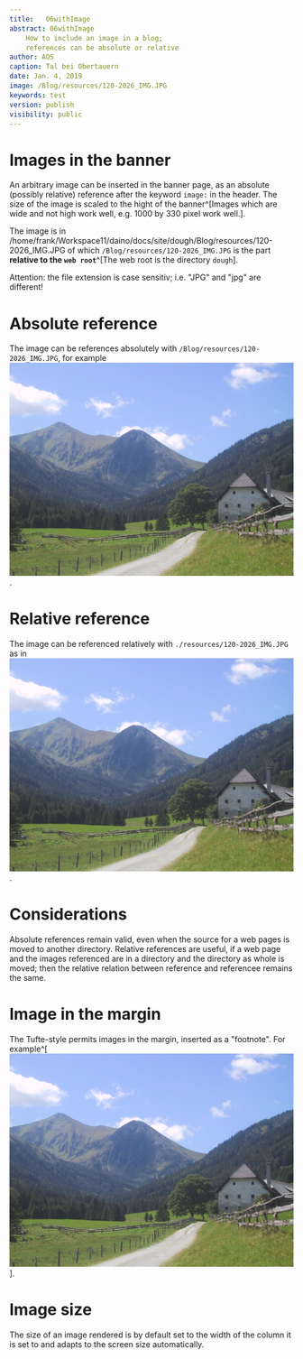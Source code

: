 ```yaml
---
title:   06withImage  
abstract: 06withImage   
    How to include an image in a blog; 
    references can be absolute or relative
author: AOS
caption: Tal bei Obertauern
date: Jan. 4, 2019
image: /Blog/resources/120-2026_IMG.JPG
keywords: test
version: publish
visibility: public
---
```


# Images in the banner

An arbitrary image can be inserted in the banner page, as an absolute (possibly relative) reference after the keyword `image:` in the header. The size of the image is scaled to the hight of the banner^[Images which are wide and not high work well, e.g. 1000 by 330 pixel work well.].


The image is in /home/frank/Workspace11/daino/docs/site/dough/Blog/resources/120-2026_IMG.JPG of which `/Blog/resources/120-2026_IMG.JPG` is the part **relative to the `web root`**^[The web root is the directory `dough`]. 

Attention: the file extension is case sensitiv; i.e. "JPG" and "jpg" are different!

# Absolute reference

The image can be references absolutely with `/Blog/resources/120-2026_IMG.JPG`, for example ![example absolute reference](/Blog/resources/120-2026_IMG.JPG).

<!-- versuch 2: ![example absolute reference ohne lead](Blog/resources/120-2026_IMG.JPG). -->

<!-- todo everywhere the same style for absolute refs -->

# Relative reference

The image can be referenced relatively with `./resources/120-2026_IMG.JPG` as in ![relative reference](./resources/120-2026_IMG.JPG).

# Considerations

Absolute references remain valid, even when the source for a web pages is moved to another directory. Relative references are useful, if a web page and the images referenced are in a directory and the directory as whole is moved; then the relative relation between reference and referencee remains the same. 

# Image in the margin

The Tufte-style permits images in the margin, inserted as a "footnote". For example^[![image in the margin](/Blog/resources/120-2026_IMG.JPG)].

# Image size

The size of an image rendered is by default set to the width of the column it is  set to and adapts to the screen size automatically. 

<!-- todo some hints about formating images and in the margin -->